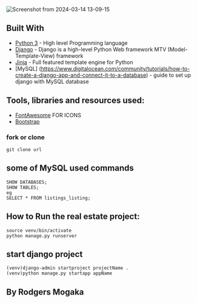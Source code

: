 ![Screenshot from 2024-03-14 13-09-15](https://github.com/rodgersxy/Real-Estate-Listings/assets/47353893/7febdf74-5c51-442b-9ee1-3d66a9d7ced2)
## Built With

- [Python 3](https://www.python.org/) - High level Programming language
- [Django](https://www.djangoproject.com/) - Django is a high-level Python Web framework  MTV (Model-Template-View) framework
- [Jinja](http://jinja.pocoo.org/) - Full featured template engine for Python  
- [MySQL] (https://www.digitalocean.com/community/tutorials/how-to-create-a-django-app-and-connect-it-to-a-database) -  guide to set up django with MySQL database


## Tools, libraries and resources used:

- [FontAwesome](https://fontawesome.com/)  FOR ICONS
- [Bootstrap](https://getbootstrap.com/)

### fork or  clone   
```
git clone url  
```

## some of MySQL used commands
```
SHOW DATABASES;  
SHOW TABLES;  
eg  
SELECT * FROM listings_listing;  
``` 


## How to Run the real estate project:  
```
source venv/bin/activate    
python manage.py runserver  
```

## start django project
```
(venv)django-admin startproject projectName .
(venv)python manage.py startapp appName
```

## By Rodgers Mogaka


